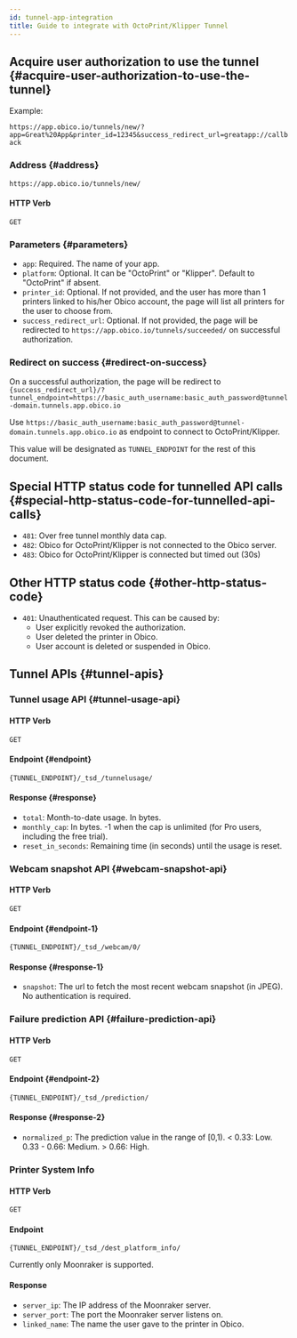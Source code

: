 ```yaml
---
id: tunnel-app-integration
title: Guide to integrate with OctoPrint/Klipper Tunnel
---
```


## Acquire user authorization to use the tunnel {#acquire-user-authorization-to-use-the-tunnel}

Example:

`https://app.obico.io/tunnels/new/?app=Great%20App&printer_id=12345&success_redirect_url=greatapp://callback`

### Address {#address}

`https://app.obico.io/tunnels/new/`

#### HTTP Verb

`GET`

### Parameters {#parameters}

- `app`: Required. The name of your app.
- `platform`: Optional. It can be "OctoPrint" or "Klipper". Default to "OctoPrint" if absent.
- `printer_id`: Optional. If not provided, and the user has more than 1 printers linked to his/her Obico account, the page will list all printers for the user to choose from.
- `success_redirect_url`: Optional. If not provided, the page will be redirected to `https://app.obico.io/tunnels/succeeded/` on successful authorization.

### Redirect on success {#redirect-on-success}

On a successful authorization, the page will be redirect to `{success_redirect_url}/?tunnel_endpoint=https://basic_auth_username:basic_auth_password@tunnel-domain.tunnels.app.obico.io`

Use `https://basic_auth_username:basic_auth_password@tunnel-domain.tunnels.app.obico.io` as endpoint to connect to OctoPrint/Klipper.

This value will be designated as `TUNNEL_ENDPOINT` for the rest of this document.

## Special HTTP status code for tunnelled API calls {#special-http-status-code-for-tunnelled-api-calls}

- `481`: Over free tunnel monthly data cap.
- `482`: Obico for OctoPrint/Klipper is not connected to the Obico server.
- `483`: Obico for OctoPrint/Klipper is connected but timed out (30s)

## Other HTTP status code {#other-http-status-code}

- `401`: Unauthenticated request. This can be caused by:
  - User explicitly revoked the authorization.
  - User deleted the printer in Obico.
  - User account is deleted or suspended in Obico.

## Tunnel APIs {#tunnel-apis}

### Tunnel usage API {#tunnel-usage-api}

#### HTTP Verb

`GET`

#### Endpoint {#endpoint}

`{TUNNEL_ENDPOINT}/_tsd_/tunnelusage/`

#### Response {#response}

- `total`: Month-to-date usage. In bytes.
- `monthly_cap`: In bytes. -1 when the cap is unlimited (for Pro users, including the free trial).
- `reset_in_seconds`: Remaining time (in seconds) until the usage is reset.

### Webcam snapshot API {#webcam-snapshot-api}

#### HTTP Verb

`GET`

#### Endpoint {#endpoint-1}

`{TUNNEL_ENDPOINT}/_tsd_/webcam/0/`

#### Response {#response-1}

- `snapshot`: The url to fetch the most recent webcam snapshot (in JPEG). No authentication is required.

### Failure prediction API {#failure-prediction-api}

#### HTTP Verb

`GET`

#### Endpoint {#endpoint-2}

`{TUNNEL_ENDPOINT}/_tsd_/prediction/`

#### Response {#response-2}

- `normalized_p`: The prediction value in the range of [0,1). < 0.33: Low. 0.33 - 0.66: Medium. > 0.66: High.

### Printer System Info

#### HTTP Verb

`GET`

#### Endpoint

`{TUNNEL_ENDPOINT}/_tsd_/dest_platform_info/`

Currently only Moonraker is supported.

#### Response

- `server_ip`: The IP address of the Moonraker server.
- `server_port`: The port the Moonraker server listens on.
- `linked_name`: The name the user gave to the printer in Obico.
